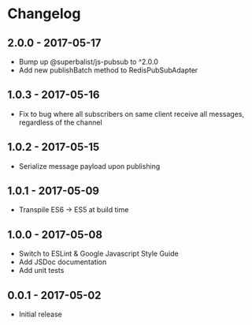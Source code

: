 # Changelog

## 2.0.0 - 2017-05-17

* Bump up @superbalist/js-pubsub to ^2.0.0
* Add new publishBatch method to RedisPubSubAdapter

## 1.0.3 - 2017-05-16

* Fix to bug where all subscribers on same client receive all messages, regardless of the channel

## 1.0.2 - 2017-05-15

* Serialize message payload upon publishing

## 1.0.1 - 2017-05-09

* Transpile ES6 -> ES5 at build time

## 1.0.0 - 2017-05-08

* Switch to ESLint & Google Javascript Style Guide
* Add JSDoc documentation
* Add unit tests

## 0.0.1 - 2017-05-02

* Initial release
